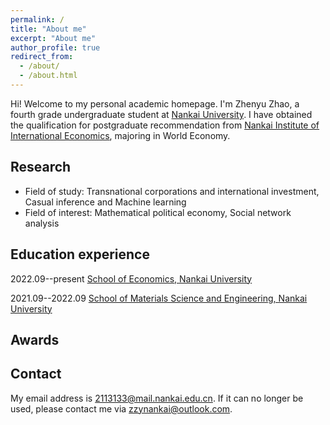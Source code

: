 ```yaml
---
permalink: /
title: "About me"
excerpt: "About me"
author_profile: true
redirect_from: 
  - /about/
  - /about.html
---
```


Hi! Welcome to my personal academic homepage. I'm Zhenyu Zhao, a fourth grade undergraduate student at [Nankai University](https://www.nankai.edu.cn/). I have obtained the qualification for postgraduate recommendation from [Nankai Institute of International Economics](https://nkiie.nankai.edu.cn/main.htm), majoring in World Economy. 

Research
------
- Field of study: Transnational corporations and international investment, Casual inference and Machine learning
- Field of interest: Mathematical political economy, Social network analysis

Education experience
------
2022.09--present [School of Economics, Nankai University](https://economics.nankai.edu.cn/)  

2021.09--2022.09 [School of Materials Science and Engineering, Nankai University](https://github.com/academicpages/academicpages.github.io/blob/master/_data/navigation.yml)

Awards
------



Contact
------
My email address is <2113133@mail.nankai.edu.cn>. If it can no longer be used, please contact me via <zzynankai@outlook.com>.

